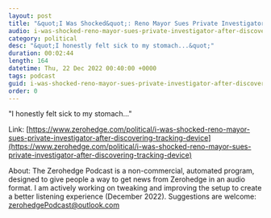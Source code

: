 ```yaml
---
layout: post
title: "&quot;I Was Shocked&quot;: Reno Mayor Sues Private Investigator After Discovering Tracking Device Installed On Vehicle"
audio: i-was-shocked-reno-mayor-sues-private-investigator-after-discovering-tracking-device-0
category: political
desc: "&quot;I honestly felt sick to my stomach...&quot;"
duration: 00:02:44
length: 164
datetime: Thu, 22 Dec 2022 00:40:00 +0000
tags: podcast
guid: i-was-shocked-reno-mayor-sues-private-investigator-after-discovering-tracking-device-0
order: 0
---
```

&quot;I honestly felt sick to my stomach...&quot;

Link: [https://www.zerohedge.com/political/i-was-shocked-reno-mayor-sues-private-investigator-after-discovering-tracking-device](https://www.zerohedge.com/political/i-was-shocked-reno-mayor-sues-private-investigator-after-discovering-tracking-device)

About: The Zerohedge Podcast is a non-commercial, automated program, designed to give people a way to get news from Zerohedge in an audio format.  I am actively working on tweaking and improving the setup to create a better listening experience (December 2022).  Suggestions are welcome: [zerohedgePodcast@outlook.com](mailto:zerohedgePodcast@outlook.com)